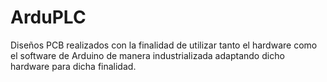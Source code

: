 # ArduPLC
Diseños PCB realizados con la finalidad de utilizar tanto el hardware como el software de Arduino de manera industrializada adaptando dicho hardware para dicha finalidad.

